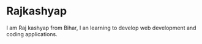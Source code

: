 # Rajkashyap
I am Raj kashyap from Bihar, I an learning to develop web development and coding applications.
